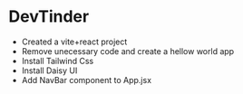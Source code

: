 # DevTinder

- Created a vite+react project
- Remove unecessary code and create a hellow world app
- Install Tailwind Css
- Install Daisy UI 
- Add NavBar component to App.jsx
